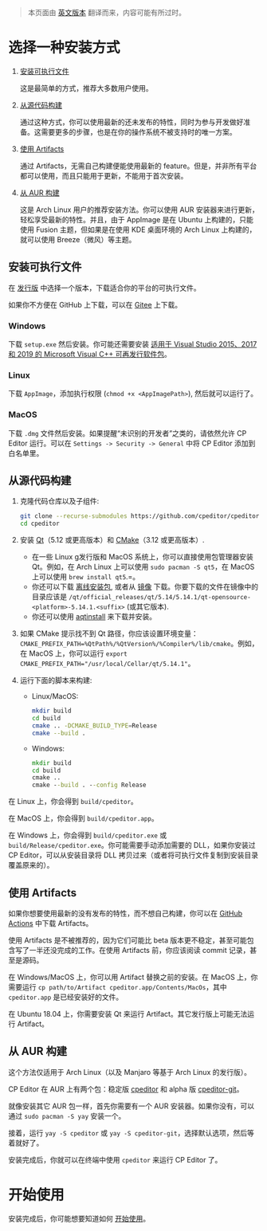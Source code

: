 > 本页面由 [英文版本](INSTALL.md) 翻译而来，内容可能有所过时。

# 选择一种安装方式

1. [安装可执行文件](#安装可执行文件)

   这是最简单的方式，推荐大多数用户使用。

2. [从源代码构建](#从源代码构建)

   通过这种方式，你可以使用最新的还未发布的特性，同时为参与开发做好准备。这需要更多的步骤，也是在你的操作系统不被支持时的唯一方案。

3. [使用 Artifacts](#使用-artifacts)

    通过 Artifacts，无需自己构建便能使用最新的 feature。但是，并非所有平台都可以使用，而且只能用于更新，不能用于首次安装。

4. [从 AUR 构建](#从-AUR-构建)

   这是 Arch Linux 用户的推荐安装方法。你可以使用 AUR 安装器来进行更新，轻松享受最新的特性。并且，由于 AppImage 是在 Ubuntu 上构建的，只能使用 Fusion 主题，但如果是在使用 KDE 桌面环境的 Arch Linux 上构建的，就可以使用 Breeze（微风）等主题。

## 安装可执行文件

在 [发行版](https://github.com/cpeditor/cpeditor/releases) 中选择一个版本，下载适合你的平台的可执行文件。

如果你不方便在 GitHub 上下载，可以在 [Gitee](https://gitee.com/ouuan/cpeditor/releases) 上下载。

### Windows

下载 `setup.exe` 然后安装。你可能还需要安装 [适用于 Visual Studio 2015、2017 和 2019 的 Microsoft Visual C++ 可再发行软件包](https://support.microsoft.com/zh-cn/help/2977003/the-latest-supported-visual-c-downloads)。

### Linux

下载 `AppImage`，添加执行权限 (`chmod +x <AppImagePath>`), 然后就可以运行了。

### MacOS

下载 `.dmg` 文件然后安装。如果提醒“未识别的开发者”之类的，请依然允许 CP Editor 运行。可以在 `Settings -> Security -> General` 中将 CP Editor 添加到白名单里。

## 从源代码构建

1. 克隆代码仓库以及子组件:

	```sh
	git clone --recurse-submodules https://github.com/cpeditor/cpeditor.git
	cd cpeditor
	```

2. 安装 [Qt](https://www.qt.io/download)（5.12 或更高版本）和 [CMake](https://cmake.org/download/)（3.12 或更高版本）.
   - 在一些 Linux g发行版和 MacOS 系统上，你可以直接使用包管理器安装 Qt。例如，在 Arch Linux 上可以使用 `sudo pacman -S qt5`，在 MacOS 上可以使用 `brew install qt5`.=。
   - 你还可以下载 [离线安装包](https://www.qt.io/offline-installers), 或者从 [镜像](https://download.qt.io/static/mirrorlist/) 下载。你要下载的文件在镜像中的目录应该是 `/qt/official_releases/qt/5.14/5.14.1/qt-opensource-<platform>-5.14.1.<suffix>` (或其它版本).
   - 你还可以使用 [aqtinstall](https://github.com/miurahr/aqtinstall) 来下载并安装。

3. 如果 CMake 提示找不到 Qt 路径，你应该设置环境变量：`CMAKE_PREFIX_PATH=%QtPath%/%QtVersion%/%Compiler%/lib/cmake`。例如，在 MacOS 上，你可以运行 `export CMAKE_PREFIX_PATH="/usr/local/Cellar/qt/5.14.1"`。

4. 运行下面的脚本来构建:

	- Linux/MacOS:

		```sh
		mkdir build
		cd build
		cmake .. -DCMAKE_BUILD_TYPE=Release
		cmake --build .
		```

	- Windows:

		```bat
		mkdir build
		cd build
		cmake ..
		cmake --build . --config Release
		```

在 Linux 上，你会得到 `build/cpeditor`。

在 MacOS 上，你会得到 `build/cpeditor.app`。

在 Windows 上，你会得到 `build/cpeditor.exe` 或 `build/Release/cpeditor.exe`。你可能需要手动添加需要的 DLL，如果你安装过 CP Editor，可以从安装目录将 DLL 拷贝过来（或者将可执行文件复制到安装目录覆盖原来的）。

## 使用 Artifacts

如果你想要使用最新的没有发布的特性，而不想自己构建，你可以在 [GitHub Actions](https://github.com/cpeditor/cpeditor/actions) 中下载 Artifacts。

使用 Artifacts 是不被推荐的，因为它们可能比 beta 版本更不稳定，甚至可能包含写了一半还没完成的工作。在使用 Artifacts 前，你应该阅读 commit 记录，甚至是源码。

在 Windows/MacOS 上，你可以用 Artifact 替换之前的安装。在 MacOS 上，你需要运行 `cp path/to/Artifact cpeditor.app/Contents/MacOs`，其中 `cpeditor.app` 是已经安装好的文件。

在 Ubuntu 18.04 上，你需要安装 Qt 来运行 Artifact。其它发行版上可能无法运行 Artifact。

## 从 AUR 构建

这个方法仅适用于 Arch Linux（以及 Manjaro 等基于 Arch Linux 的发行版）。

CP Editor 在 AUR 上有两个包：稳定版 [cpeditor](https://aur.archlinux.org/packages/cpeditor/) 和 alpha 版 [cpeditor-git](https://aur.archlinux.org/packages/cpeditor-git/)。

就像安装其它 AUR 包一样，首先你需要有一个 AUR 安装器。如果你没有，可以通过 `sudo pacman -S yay` 安装一个。

接着，运行 `yay -S cpeditor` 或 `yay -S cpeditor-git`，选择默认选项，然后等着就好了。

安装完成后，你就可以在终端中使用 `cpeditor` 来运行 CP Editor 了。

# 开始使用

安装完成后，你可能想要知道如何 [开始使用](MANUAL_zh-CN.md#开始使用)。
